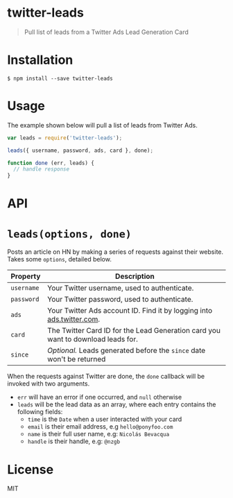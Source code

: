 # twitter-leads

> Pull list of leads from a Twitter Ads Lead Generation Card

# Installation

```shell
$ npm install --save twitter-leads
```

# Usage

The example shown below will pull a list of leads from Twitter Ads.

```js
var leads = require('twitter-leads');

leads({ username, password, ads, card }, done);

function done (err, leads) {
  // handle response
}
```

# API

# `leads(options, done)`

Posts an article on HN by making a series of requests against their website. Takes some `options`, detailed below.

Property   | Description
-----------|------------------------------------------------------------------------------------
`username` | Your Twitter username, used to authenticate.
`password` | Your Twitter password, used to authenticate.
`ads`      | Your Twitter Ads account ID. Find it by logging into [ads.twitter.com](https://ads.twitter.com).
`card`     | The Twitter Card ID for the Lead Generation card you want to download leads for.
`since`    | _Optional._ Leads generated before the `since` date won't be returned

When the requests against Twitter are done, the `done` callback will be invoked with two arguments.

- `err` will have an error if one occurred, and `null` otherwise
- `leads` will be the lead data as an array, where each entry contains the following fields:
  - `time` is the `Date` when a user interacted with your card
  - `email` is their email address, e.g `hello@ponyfoo.com`
  - `name` is their full user name, e.g: `Nicolás Bevacqua`
  - `handle` is their handle, e.g: `@nzgb`

# License

MIT
